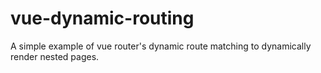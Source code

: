 # vue-dynamic-routing

A simple example of vue router's dynamic route matching to dynamically render nested pages.
